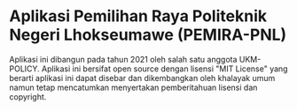 # Aplikasi Pemilihan Raya Politeknik Negeri Lhokseumawe (PEMIRA-PNL) 
Aplikasi ini dibangun pada tahun 2021 oleh salah satu anggota UKM-POLICY. Aplikasi ini bersifat open source dengan lisensi "MIT License" yang berarti aplikasi ini dapat disebar dan dikembangkan oleh khalayak umum namun tetap mencatumkan menyertakan pemberitahuan lisensi dan copyright.